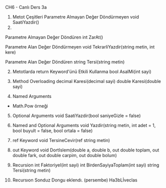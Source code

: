 ﻿CH6 - Canlı Ders 3a 

1. Metot Çeşitleri
Parametre Almayan Değer Döndürmeyen
void SaatiYazdir()
1. 
Parametre Almayan Değer Döndüren
int ZarAt()

Parametre Alan Değer Döndürmeyen
void TekrarliYazdir(string metin, int kere)

Parametre Alan Değer Döndüren
string Tersi(string metin)

2. Metotlarda return Keyword'ünü Etkili Kullanma
bool AsalMi(int sayi)

3. Method Overloading
decimal Karesi(decimal sayi)
double Karesi(double sayi)

4. Named Arguments
- Math.Pow örneği

5. Optional Arguments
void SaatiYazdir(bool saniyeGizle = false)

6. Named and Optional Arguments
void Yazdir(string metin, int adet = 1, bool buyult = false, bool ortala = false)

7. ref Keyword
void TersineCevir(ref string metin)

8. out Keyword
void DortIslem(double a, double b, out double toplam, out double fark, out double carpim, out double bolum)

9. Recursion
int Faktoriyel(int sayi)
int BirdenSayiyaToplam(int sayi)
string Tersi(string metin) 

10. Recursıon Sonduz Dongu eklendı. (persembe) Ha3bLİveclas